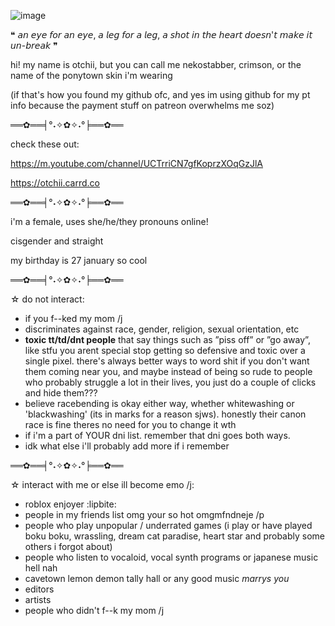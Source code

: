 ![image](https://user-images.githubusercontent.com/89184600/151448752-26755ec3-9b04-4871-b267-69020905ff45.jpeg)

 ❝ 𝘢𝘯 𝘦𝘺𝘦 𝘧𝘰𝘳 𝘢𝘯 𝘦𝘺𝘦, 𝘢 𝘭𝘦𝘨 𝘧𝘰𝘳 𝘢 𝘭𝘦𝘨, 𝘢 𝘴𝘩𝘰𝘵 𝘪𝘯 𝘵𝘩𝘦 𝘩𝘦𝘢𝘳𝘵 𝘥𝘰𝘦𝘴𝘯'𝘵 𝘮𝘢𝘬𝘦 𝘪𝘵 𝘶𝘯-𝘣𝘳𝘦𝘢𝘬 ❞
 
 hi! my name is otchii, but you can call me nekostabber, crimson, or the name of the ponytown skin i'm wearing
 
 (if that's how you found my github ofc, and yes im using github
 for my pt info because the payment stuff on patreon overwhelms me soz)

══✿══╡°˖✧✿✧˖°╞══✿══

check these out:

https://m.youtube.com/channel/UCTrriCN7gfKoprzXOqGzJlA

https://otchii.carrd.co

══✿══╡°˖✧✿✧˖°╞══✿══

i'm a female, uses she/he/they pronouns online!

cisgender and straight

my birthday is 27 january so cool

══✿══╡°˖✧✿✧˖°╞══✿══

☆ do not interact:
- if you f--ked my mom /j
- discriminates against race, gender, religion, sexual orientation, etc
- **toxic tt/td/dnt people** that say things such as ”piss off” or ”go away”,
like stfu you arent special stop getting so defensive and toxic over a single pixel.
there's always better ways to word shit if you don't want them coming near you,
and maybe instead of being so rude to people who probably struggle a lot in their lives,
you just do a couple of clicks and hide them???
- believe racebending is okay either way, whether whitewashing or 'blackwashing' (its in marks for a reason sjws).
honestly their canon race is fine theres no need for you to change it wth
- if i'm a part of YOUR dni list. remember that dni goes both ways.
- idk what else i'll probably add more if i remember

══✿══╡°˖✧✿✧˖°╞══✿══

☆ interact with me or else ill become emo /j:
- roblox enjoyer :lipbite:
- people in my friends list omg your so hot omgmfndneje /p
- people who play unpopular / underrated games
(i play or have played boku boku, wrassling, dream cat paradise, heart star and probably some others i forgot about)
- people who listen to vocaloid, vocal synth programs or japanese music hell nah
- cavetown lemon demon tally hall or any good music *marrys you*
- editors
- artists
- people who didn't f--k my mom /j
